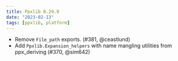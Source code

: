 ```yaml
---
title: Ppxlib 0.29.0
date: "2023-02-13"
tags: [ppxlib, platform]
---
```


- Remove `File_path` exports. (#381, @ceastlund)
- Add `Ppxlib.Expansion_helpers` with name mangling utilities from ppx_deriving (#370, @sim642)
